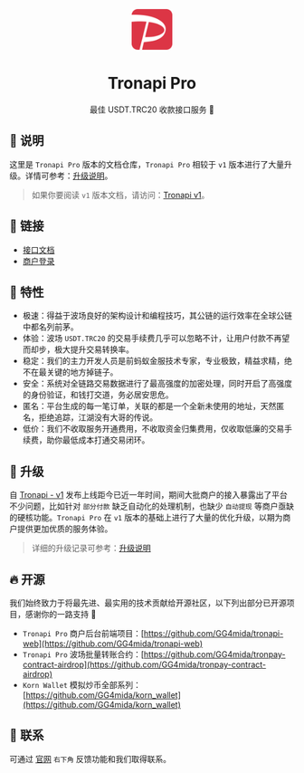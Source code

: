 <p align="center">
  <a href="https://doc.tronapi.com">
    <img width="72" src="https://github.com/GG4mida/tronapi-doc/blob/master/docs/.vuepress/public/images/logo.png?raw=true"/>
  </a>
</p>
<h1 align="center">Tronapi Pro</h1>
<p align="center">
  最佳 USDT.TRC20 收款接口服务 🚀
</p>

## 🙋 说明

这里是 `Tronapi Pro` 版本的文档仓库，`Tronapi Pro` 相较于 `v1` 版本进行了大量升级。详情可参考：[升级说明](https://doc.tronapi.com/upgrade/)。

> 如果你要阅读 `v1` 版本文档，请访问：[Tronapi v1](https://tronapi.com)。

## 🍊 链接

- [接口文档](https://doc.tronapi.com)
- [商户登录](https://pro.tronapi.com)

## 🌼 特性 

- 极速：得益于波场良好的架构设计和编程技巧，其公链的运行效率在全球公链中都名列前茅。
- 体验：波场 `USDT.TRC20` 的交易手续费几乎可以忽略不计，让用户付款不再望而却步，极大提升交易转换率。
- 稳定：我们的主力开发人员是前蚂蚁金服技术专家，专业极致，精益求精，绝不在最关键的地方掉链子。
- 安全：系统对全链路交易数据进行了最高强度的加密处理，同时开启了高强度的身份验证，和钱打交道，务必居安思危。
- 匿名：平台生成的每一笔订单，关联的都是一个全新未使用的地址，天然匿名，拒绝追踪，江湖没有大哥的传说。
- 低价：我们不收取服务开通费用，不收取资金归集费用，仅收取低廉的交易手续费，助你最低成本打通交易闭环。

## 💪 升级 

自 [Tronapi - v1](https://tronapi.com/) 发布上线距今已近一年时间，期间大批商户的接入暴露出了平台不少问题，比如针对 `部分付款` 缺乏自动化的处理机制，也缺少 `自动提现` 等商户亟缺的硬核功能。`Tronapi Pro` 在 `v1` 版本的基础上进行了大量的优化升级，以期为商户提供更加优质的服务体验。

> 详细的升级记录可参考：[升级说明](https://doc.tronapi.com/upgrade/)

## 🔥 开源

我们始终致力于将最先进、最实用的技术贡献给开源社区，以下列出部分已开源项目，感谢你的一路支持 🤝

- `Tronapi Pro` 商户后台前端项目：[https://github.com/GG4mida/tronapi-web](https://github.com/GG4mida/tronapi-web)
- `Tronapi Pro` 波场批量转账合约：[https://github.com/GG4mida/tronpay-contract-airdrop](https://github.com/GG4mida/tronpay-contract-airdrop)
- `Korn Wallet` 模拟炒币全部系列：[https://github.com/GG4mida/korn_wallet](https://github.com/GG4mida/korn_wallet)

## 💬 联系

可通过 [官网](https://doc.tronapi.com) `右下角` 反馈功能和我们取得联系。